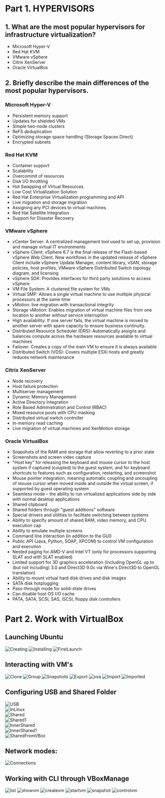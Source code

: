 # Part 1. HYPERVISORS
## 1. What are the most popular hypervisors for infrastructure virtualization?
   - Microsoft Hyper-V
   - Red Hat KVM
   - VMware vSphere
   - Citrix XenServer
   - Oracle VirtualBox

## 2. Briefly describe the main differences of the most popular hypervisors. 
   ### Microsoft Hyper-V
   - Persistent memory support
   - Updates for shielded VMs
   - Simple two-node clusters
   - ReFS deduplication
   - Optimizing storage space handling (Storage Spaces Direct)
   - Encrypted subnets

   ### Red Hat KVM
   - Container support
   - Scalability
   - Overcommit of resources
   - Disk I/O throttling
   - Hot Swapping of Virtual Resources
   - Low Cost Virtualization Solution
   - Red Hat Enterprise Virtualization programming and API
   - Live migration and storage migration
   - Assigning any PCI devices to virtual machines
   - Red Hat Satellite Integration
   - Support for Disaster Recovery

   ### VMware vSphere
   - vCenter Server: A centralized management tool used to set up, provision and manage virtual IT environments
   - vSphere Client: vSphere 6.7 is the final release of the Flash-based vSphere Web Client. New workflows in the updated release of vSphere Client include vSphere Update Manager, content library, vSAN, storage policies, host profiles, VMware vSphere Distributed Switch topology diagram, and licensing
   - vSphere SDK: Provides interfaces for third party solutions to access vSphere
   - VM File System: A clustered file system for VMs
   - Virtual SMP: Allows a single virtual machine to use multiple physical processors at the same time
   - vMotion: live migration with transactional integrity
   - Storage vMotion: Enables migration of virtual machine files from one location to another without service interruption
   - High availability: If one server fails, the virtual machine is moved to another server with spare capacity to ensure business continuity.
   - Distributed Resource Scheduler (DRS): Automatically assigns and balances compute across the hardware resources available to virtual machines
   - Failover: Creates a copy of the main VM to ensure it is always available
   - Distributed Switch (VDS): Covers multiple ESXi hosts and greatly reduces network maintenance

   ### Citrix XenServer
   - Node recovery
   - Host failure protection
   - Multiserver management
   - Dynamic Memory Management
   - Active Directory Integration
   - Role Based Administration and Control (RBAC)
   - Mixed resource pools with CPU masking
   - Distributed virtual switch controller
   - In-memory read caching
   - Live migration of virtual machines and XenMotion storage

   ### Oracle VirtualBox
   - Snapshots of the RAM and storage that allow reverting to a prior state
   - Screenshots and screen video capture
   - "Host key" for releasing the keyboard and mouse cursor to the host system if captured (coupled) to the guest system, and for keyboard shortcuts to features such as configuration, restarting, and screenshot
   - Mouse pointer integration, meaning automatic coupling and uncoupling of mouse cursor when moved inside and outside the virtual screen, if supported by guest operating system
   - Seamless mode – the ability to run virtualized applications side by side with normal desktop applications
   - Shared clipboard
   - Shared folders through "guest additions" software
   - Special drivers and utilities to facilitate switching between systems
   - Ability to specify amount of shared RAM, video memory, and CPU execution cap
   - Ability to emulate multiple screens
   - Command line interaction (in addition to the GUI)
   - Public API (Java, Python, SOAP, XPCOM) to control VM configuration and execution
   - Nested paging for AMD-V and Intel VT (only for processors supporting SLAT and with SLAT enabled)
   - Limited support for 3D graphics acceleration (including OpenGL up to (but not including) 3.0 and Direct3D 9.0c via Wine's Direct3D to OpenGL translation)
   - Ability to mount virtual hard disk drives and disk images
   - SATA disk hotplugging
   - Pass-through mode for solid-state drives
   - Can disable host OS I/O cache
   - PATA, SATA, SCSI, SAS, iSCSI, floppy disk controllers


# Part 2. Work with VirtualBox
## Launching Ubuntu
![Creating](./screenshots/Creating.png)
![Installing](./screenshots/Installing.png)
![FirstLaunch](./screenshots/FirstLaunch.png)

## Interacting with VM's
![Clone](./screenshots/Clone.png)
![Group](./screenshots/Group.png)
![Snapshots](./screenshots/Snapshots.png)
![Export](./screenshots/Export.png)
![ova](./screenshots/ovaFile.png)
![Import](./screenshots/Import.png)
![Imported](./screenshots/Imported.png)

## Configuring USB and Shared Folder
![USB](./screenshots/USBConfiguration.png)  
![InLinux](./screenshots/InUbuntu.png)  
![Shared](./screenshots/SharedFolder.png)  
![Shared1](./screenshots/SharedFolder1.png)  
![InnerShared](./screenshots/InnerSharedFolder.png)  
![InnerShared1](./screenshots/InnerSharedFolder1.png)  
![SharedFromVBox](./screenshots/SharedFolderFromVBox.png)  

## Network modes:
![Connections](./screenshots/TableOfConnections.png)  

## Working with CLI through VBoxManage
![list](./screenshots/command_list.png)
![showvm](./screenshots/command_showvminfo.png)
![createvm](./screenshots/command_createvm.png)
![startvm](./screenshots/command_startvm.png)
![snapshot](./screenshots/command_snapshot.png)
![controlvm](./screenshots/command_controlvm.png)